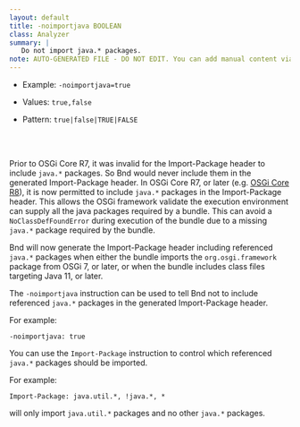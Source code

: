 ```yaml
---
layout: default
title: -noimportjava BOOLEAN
class: Analyzer
summary: |
   Do not import java.* packages.
note: AUTO-GENERATED FILE - DO NOT EDIT. You can add manual content via same filename in ext folder. 
---
```


- Example: `-noimportjava=true`

- Values: `true,false`

- Pattern: `true|false|TRUE|FALSE`

<!-- Manual content from: ext/noimportjava.md --><br /><br />

Prior to OSGi Core R7, it was invalid for the Import-Package header to include `java.*` packages. So Bnd would never include them in the generated Import-Package header. In OSGi Core R7, or later (e.g. [OSGi Core R8](https://docs.osgi.org/specification/osgi.core/8.0.0/framework.module.html#framework.module-execution.environment)), it is now permitted to include `java.*` packages in the Import-Package header. This allows the OSGi framework validate the execution environment can supply all the java packages required by a bundle. This can avoid a `NoClassDefFoundError` during execution of the bundle due to a missing `java.*` package required by the bundle. 

Bnd will now generate the Import-Package header including referenced `java.*` packages when either the bundle imports the `org.osgi.framework` package from OSGi 7, or later, or when the bundle includes class files targeting Java 11, or later.

The `-noimportjava` instruction can be used to tell Bnd not to include referenced `java.*` packages in the generated Import-Package header.

For example:

	-noimportjava: true

You can use the `Import-Package` instruction to control which referenced `java.*` packages should be imported.

For example:

	Import-Package: java.util.*, !java.*, *

will only import `java.util.*` packages and no other `java.*` packages.
